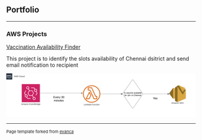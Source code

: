 ## Portfolio

---

### AWS Projects

[Vaccination Availability Finder](https://github.com/Shriranjanidev/vaccination-availability-lambda)

<p>This project is to identify the slots availability of Chennai dsitrict and send email notification to recipient</p>

<img src="./vaccination_availability_notification_arch.png" width="900"/>

---
<p style="font-size:11px">Page template forked from <a href="https://github.com/evanca/quick-portfolio">evanca</a></p>
<!-- Remove above link if you don't want to attibute -->
